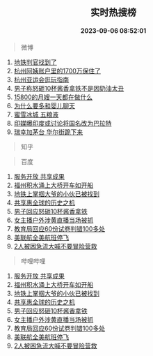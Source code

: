 <div align="center"><h2>实时热搜榜</h2><h4>2023-09-06 08:52:01</h4></div>

> 微博  

1. [地铁判官找到了](https://s.weibo.com/weibo?q=%23%E5%9C%B0%E9%93%81%E5%88%A4%E5%AE%98%E6%89%BE%E5%88%B0%E4%BA%86%23&t=31&band_rank=1&Refer=top)<br />
2. [杭州阿姨账户里的1700万保住了](https://s.weibo.com/weibo?q=%23%E6%9D%AD%E5%B7%9E%E9%98%BF%E5%A7%A8%E8%B4%A6%E6%88%B7%E9%87%8C%E7%9A%841700%E4%B8%87%E4%BF%9D%E4%BD%8F%E4%BA%86%23&t=31&band_rank=2&Refer=top)<br />
3. [杭州亚运会逛玩指南](https://s.weibo.com/weibo?q=%23%E6%9D%AD%E5%B7%9E%E4%BA%9A%E8%BF%90%E4%BC%9A%E9%80%9B%E7%8E%A9%E6%8C%87%E5%8D%97%23&t=31&band_rank=3&Refer=top)<br />
4. [男子称怒砸10杯酱香拿铁不是因奶油太丑](https://s.weibo.com/weibo?q=%23%E7%94%B7%E5%AD%90%E7%A7%B0%E6%80%92%E7%A0%B810%E6%9D%AF%E9%85%B1%E9%A6%99%E6%8B%BF%E9%93%81%E4%B8%8D%E6%98%AF%E5%9B%A0%E5%A5%B6%E6%B2%B9%E5%A4%AA%E4%B8%91%23&t=31&band_rank=4&Refer=top)<br />
5. [15800的月嫂一天都在做什么](https://s.weibo.com/weibo?q=15800%E7%9A%84%E6%9C%88%E5%AB%82%E4%B8%80%E5%A4%A9%E9%83%BD%E5%9C%A8%E5%81%9A%E4%BB%80%E4%B9%88&t=31&band_rank=5&Refer=top)<br />
6. [为什么要多和婴儿聊天](https://s.weibo.com/weibo?q=%23%E4%B8%BA%E4%BB%80%E4%B9%88%E8%A6%81%E5%A4%9A%E5%92%8C%E5%A9%B4%E5%84%BF%E8%81%8A%E5%A4%A9%23&t=31&band_rank=6&Refer=top)<br />
7. [蜜雪冰城 五粮液](https://s.weibo.com/weibo?q=%E8%9C%9C%E9%9B%AA%E5%86%B0%E5%9F%8E%20%E4%BA%94%E7%B2%AE%E6%B6%B2&t=31&band_rank=7&Refer=top)<br />
8. [印媒曝印度或讨论将国名改为巴拉特](https://s.weibo.com/weibo?q=%23%E5%8D%B0%E5%AA%92%E6%9B%9D%E5%8D%B0%E5%BA%A6%E6%88%96%E8%AE%A8%E8%AE%BA%E5%B0%86%E5%9B%BD%E5%90%8D%E6%94%B9%E4%B8%BA%E5%B7%B4%E6%8B%89%E7%89%B9%23&t=31&band_rank=8&Refer=top)<br />
9. [瑞幸加茅台 华尔街跪下来](https://s.weibo.com/weibo?q=%E7%91%9E%E5%B9%B8%E5%8A%A0%E8%8C%85%E5%8F%B0%20%E5%8D%8E%E5%B0%94%E8%A1%97%E8%B7%AA%E4%B8%8B%E6%9D%A5&t=31&band_rank=9&Refer=top)<br />

> 知乎  


> 百度  

1. [服务开放 共享成果](https://www.baidu.com/s?wd=%E6%9C%8D%E5%8A%A1%E5%BC%80%E6%94%BE+%E5%85%B1%E4%BA%AB%E6%88%90%E6%9E%9C&sa=fyb_news&rsv_dl=fyb_news)<br />
2. [福州积水涌上大桥开车如开船](https://www.baidu.com/s?wd=%E7%A6%8F%E5%B7%9E%E7%A7%AF%E6%B0%B4%E6%B6%8C%E4%B8%8A%E5%A4%A7%E6%A1%A5%E5%BC%80%E8%BD%A6%E5%A6%82%E5%BC%80%E8%88%B9&sa=fyb_news&rsv_dl=fyb_news)<br />
3. [地铁上掌掴大爷的小伙已被找到](https://www.baidu.com/s?wd=%E5%9C%B0%E9%93%81%E4%B8%8A%E6%8E%8C%E6%8E%B4%E5%A4%A7%E7%88%B7%E7%9A%84%E5%B0%8F%E4%BC%99%E5%B7%B2%E8%A2%AB%E6%89%BE%E5%88%B0&sa=fyb_news&rsv_dl=fyb_news)<br />
4. [共享惠全球的历史之机](https://www.baidu.com/s?wd=%E5%85%B1%E4%BA%AB%E6%83%A0%E5%85%A8%E7%90%83%E7%9A%84%E5%8E%86%E5%8F%B2%E4%B9%8B%E6%9C%BA&sa=fyb_news&rsv_dl=fyb_news)<br />
5. [男子回应怒砸10杯酱香拿铁](https://www.baidu.com/s?wd=%E7%94%B7%E5%AD%90%E5%9B%9E%E5%BA%94%E6%80%92%E7%A0%B810%E6%9D%AF%E9%85%B1%E9%A6%99%E6%8B%BF%E9%93%81&sa=fyb_news&rsv_dl=fyb_news)<br />
6. [女主播户外涉黄直播当场被抓](https://www.baidu.com/s?wd=%E5%A5%B3%E4%B8%BB%E6%92%AD%E6%88%B7%E5%A4%96%E6%B6%89%E9%BB%84%E7%9B%B4%E6%92%AD%E5%BD%93%E5%9C%BA%E8%A2%AB%E6%8A%93&sa=fyb_news&rsv_dl=fyb_news)<br />
7. [教育局回应60份试卷判错100多处](https://www.baidu.com/s?wd=%E6%95%99%E8%82%B2%E5%B1%80%E5%9B%9E%E5%BA%9460%E4%BB%BD%E8%AF%95%E5%8D%B7%E5%88%A4%E9%94%99100%E5%A4%9A%E5%A4%84&sa=fyb_news&rsv_dl=fyb_news)<br />
8. [美联航全美航班停飞](https://www.baidu.com/s?wd=%E7%BE%8E%E8%81%94%E8%88%AA%E5%85%A8%E7%BE%8E%E8%88%AA%E7%8F%AD%E5%81%9C%E9%A3%9E&sa=fyb_news&rsv_dl=fyb_news)<br />
9. [2人被困急流大喊不要冒险营救](https://www.baidu.com/s?wd=2%E4%BA%BA%E8%A2%AB%E5%9B%B0%E6%80%A5%E6%B5%81%E5%A4%A7%E5%96%8A%E4%B8%8D%E8%A6%81%E5%86%92%E9%99%A9%E8%90%A5%E6%95%91&sa=fyb_news&rsv_dl=fyb_news)<br />

> 哔哩哔哩  

1. [服务开放 共享成果](https://www.baidu.com/s?wd=%E6%9C%8D%E5%8A%A1%E5%BC%80%E6%94%BE+%E5%85%B1%E4%BA%AB%E6%88%90%E6%9E%9C&sa=fyb_news&rsv_dl=fyb_news)<br />
2. [福州积水涌上大桥开车如开船](https://www.baidu.com/s?wd=%E7%A6%8F%E5%B7%9E%E7%A7%AF%E6%B0%B4%E6%B6%8C%E4%B8%8A%E5%A4%A7%E6%A1%A5%E5%BC%80%E8%BD%A6%E5%A6%82%E5%BC%80%E8%88%B9&sa=fyb_news&rsv_dl=fyb_news)<br />
3. [地铁上掌掴大爷的小伙已被找到](https://www.baidu.com/s?wd=%E5%9C%B0%E9%93%81%E4%B8%8A%E6%8E%8C%E6%8E%B4%E5%A4%A7%E7%88%B7%E7%9A%84%E5%B0%8F%E4%BC%99%E5%B7%B2%E8%A2%AB%E6%89%BE%E5%88%B0&sa=fyb_news&rsv_dl=fyb_news)<br />
4. [共享惠全球的历史之机](https://www.baidu.com/s?wd=%E5%85%B1%E4%BA%AB%E6%83%A0%E5%85%A8%E7%90%83%E7%9A%84%E5%8E%86%E5%8F%B2%E4%B9%8B%E6%9C%BA&sa=fyb_news&rsv_dl=fyb_news)<br />
5. [男子回应怒砸10杯酱香拿铁](https://www.baidu.com/s?wd=%E7%94%B7%E5%AD%90%E5%9B%9E%E5%BA%94%E6%80%92%E7%A0%B810%E6%9D%AF%E9%85%B1%E9%A6%99%E6%8B%BF%E9%93%81&sa=fyb_news&rsv_dl=fyb_news)<br />
6. [女主播户外涉黄直播当场被抓](https://www.baidu.com/s?wd=%E5%A5%B3%E4%B8%BB%E6%92%AD%E6%88%B7%E5%A4%96%E6%B6%89%E9%BB%84%E7%9B%B4%E6%92%AD%E5%BD%93%E5%9C%BA%E8%A2%AB%E6%8A%93&sa=fyb_news&rsv_dl=fyb_news)<br />
7. [教育局回应60份试卷判错100多处](https://www.baidu.com/s?wd=%E6%95%99%E8%82%B2%E5%B1%80%E5%9B%9E%E5%BA%9460%E4%BB%BD%E8%AF%95%E5%8D%B7%E5%88%A4%E9%94%99100%E5%A4%9A%E5%A4%84&sa=fyb_news&rsv_dl=fyb_news)<br />
8. [美联航全美航班停飞](https://www.baidu.com/s?wd=%E7%BE%8E%E8%81%94%E8%88%AA%E5%85%A8%E7%BE%8E%E8%88%AA%E7%8F%AD%E5%81%9C%E9%A3%9E&sa=fyb_news&rsv_dl=fyb_news)<br />
9. [2人被困急流大喊不要冒险营救](https://www.baidu.com/s?wd=2%E4%BA%BA%E8%A2%AB%E5%9B%B0%E6%80%A5%E6%B5%81%E5%A4%A7%E5%96%8A%E4%B8%8D%E8%A6%81%E5%86%92%E9%99%A9%E8%90%A5%E6%95%91&sa=fyb_news&rsv_dl=fyb_news)<br />
